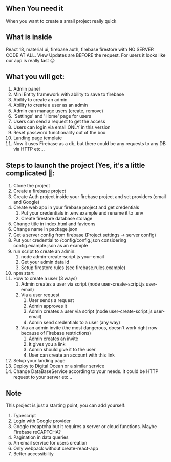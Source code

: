 ## When You need it
When you want to create a small project really quick

## What is inside
React 18, material ui, firebase auth, firebase firestore with NO SERVER CODE AT ALL.
View Updates are BEFORE the request. For users it looks like our app is really fast 😉

## What you will get:
1. Admin panel
2. Mini Entity framework with ability to save to firebase
3. Ability to create an admin
4. Ability to create a user as an admin
5. Admin can manage users (create, remove)
6. 'Settings' and 'Home' page for users
7. Users can send a request to get the access
8. Users can login via email ONLY in this version
9. Reset password functionality out of the box
10. Landing page template
11. Now it uses Firebase as a db, but there could be any requests to any DB via HTTP etc...


##  Steps to launch the project (Yes, it's a little complicated 🥺:

1. Clone the project
2. Create a firebase project
3. Create Auth project inside your firebase project and set providers (email and Google)
4. Create web app in your firebase project and get credentials
    1. Put your credentials in .env.example and rename it to .env
    2. Create firestore database storage
5. Change title in index.html and favicons
6. Change name in package.json
7. Get a server config from firebase (Project settings -> server config)
8. Put your credential to /config/config.json considering config.example.json as an example
9. run script to create an admin:
   1. node admin-create-script.js your-email 
   2. Get your admin data id
   3. Setup firestore rules (see firebase.rules.example)
10. npm start
11. How to create a user (3 ways)
    1. Admin creates a user via script (node user-create-script.js user-email)
    2. Via a user request
       1. User sends a request
       2. Admin approves it
       3. Admin creates a user via script (node user-create-script.js user-email)
       4. Admin send credentials to a user (any way)
    3. Via an admin invite (the most dangerous, doesn't work right now because of Firebase restrictions)
       1. Admin creates an invite
       2. It gives you a link
       3. Admin should give it to the user
       4. User can create an account with this link
12. Setup your landing page
13. Deploy to Digital Ocean or a similar service
14. Change DataBaseService according to your needs. It could be HTTP request to your server etc...

## Note
This project is just a starting point, you can add yourself:
1. Typescript
2. Login with Google provider
3. Google recaptcha but it requires a server or cloud functions. Maybe Firebase reCAPTCHA?
4. Pagination in data queries
5. An email service for users creation
6. Only webpack without create-react-app
7. Better accessibility
